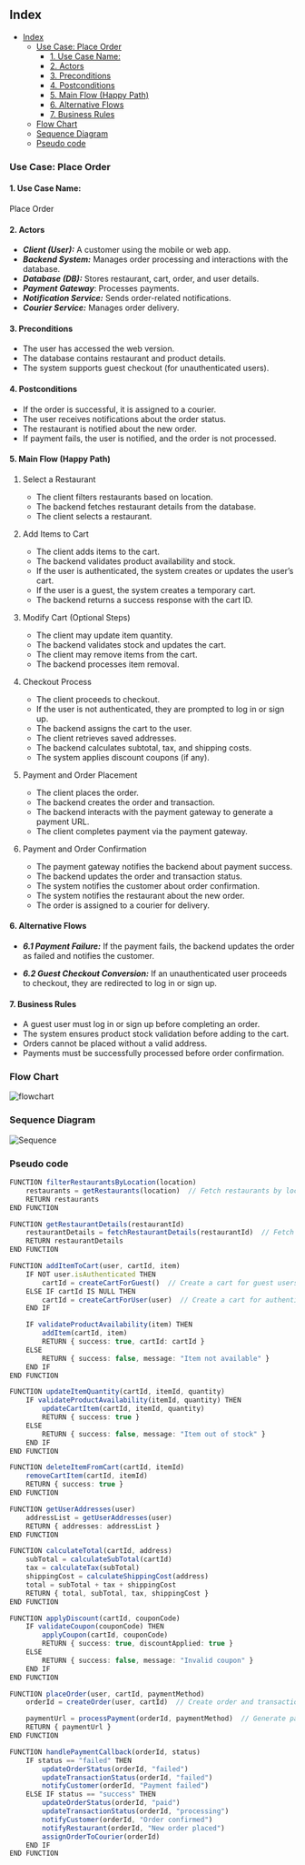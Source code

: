 ## Index

- [Index](#index)
  - [Use Case: Place Order](#use-case-place-order)
    - [1. Use Case Name:](#1-use-case-name)
    - [2. Actors](#2-actors)
    - [3. Preconditions](#3-preconditions)
    - [4. Postconditions](#4-postconditions)
    - [5. Main Flow (Happy Path)](#5-main-flow-happy-path)
    - [6. Alternative Flows](#6-alternative-flows)
    - [7. Business Rules](#7-business-rules)
  - [Flow Chart](#flow-chart)
  - [Sequence Diagram](#sequence-diagram)
  - [Pseudo code](#pseudo-code)

### Use Case: Place Order

#### 1. Use Case Name:

Place Order

#### 2. Actors

- **_Client (User):_** A customer using the mobile or web app.
- **_Backend System:_** Manages order processing and interactions with the database.
- **_Database (DB):_** Stores restaurant, cart, order, and user details.
- **_Payment Gateway_**: Processes payments.
- **_Notification Service:_** Sends order-related notifications.
- **_Courier Service:_** Manages order delivery.

#### 3. Preconditions

- The user has accessed the web version.
- The database contains restaurant and product details.
- The system supports guest checkout (for unauthenticated users).

#### 4. Postconditions

- If the order is successful, it is assigned to a courier.
- The user receives notifications about the order status.
- The restaurant is notified about the new order.
- If payment fails, the user is notified, and the order is not processed.

#### 5. Main Flow (Happy Path)

1.  Select a Restaurant

    - The client filters restaurants based on location.
    - The backend fetches restaurant details from the database.
    - The client selects a restaurant.

2.  Add Items to Cart

    - The client adds items to the cart.
    - The backend validates product availability and stock.
    - If the user is authenticated, the system creates or updates the user’s cart.
    - If the user is a guest, the system creates a temporary cart.
    - The backend returns a success response with the cart ID.

3.  Modify Cart (Optional Steps)

    - The client may update item quantity.
    - The backend validates stock and updates the cart.
    - The client may remove items from the cart.
    - The backend processes item removal.

4.  Checkout Process

    - The client proceeds to checkout.
    - If the user is not authenticated, they are prompted to log in or sign up.
    - The backend assigns the cart to the user.
    - The client retrieves saved addresses.
    - The backend calculates subtotal, tax, and shipping costs.
    - The system applies discount coupons (if any).

5.  Payment and Order Placement

    - The client places the order.
    - The backend creates the order and transaction.
    - The backend interacts with the payment gateway to generate a payment URL.
    - The client completes payment via the payment gateway.

6.  Payment and Order Confirmation

    - The payment gateway notifies the backend about payment success.
    - The backend updates the order and transaction status.
    - The system notifies the customer about order confirmation.
    - The system notifies the restaurant about the new order.
    - The order is assigned to a courier for delivery.

#### 6. Alternative Flows

- **_6.1 Payment Failure:_** If the payment fails, the backend updates the order as failed and notifies the customer.

- **_6.2 Guest Checkout Conversion:_** If an unauthenticated user proceeds to checkout, they are redirected to log in or sign up.

#### 7. Business Rules

- A guest user must log in or sign up before completing an order.
- The system ensures product stock validation before adding to the cart.
- Orders cannot be placed without a valid address.
- Payments must be successfully processed before order confirmation.

### Flow Chart

![flowchart](https://drive.google.com/uc?export=view&id=1GsvMB1vqZOaBsnRQHJ1iceHVSVFzsKMV)

### Sequence Diagram

![Sequence](https://drive.google.com/uc?export=view&id=10Jv1OFPMRwTtaDJbSpbLsPuSlUjT9n4Q)

### Pseudo code

```typescript
FUNCTION filterRestaurantsByLocation(location)
    restaurants = getRestaurants(location)  // Fetch restaurants by location
    RETURN restaurants
END FUNCTION

FUNCTION getRestaurantDetails(restaurantId)
    restaurantDetails = fetchRestaurantDetails(restaurantId)  // Fetch restaurant details
    RETURN restaurantDetails
END FUNCTION

FUNCTION addItemToCart(user, cartId, item)
    IF NOT user.isAuthenticated THEN
        cartId = createCartForGuest()  // Create a cart for guest users
    ELSE IF cartId IS NULL THEN
        cartId = createCartForUser(user)  // Create a cart for authenticated users
    END IF

    IF validateProductAvailability(item) THEN
        addItem(cartId, item)
        RETURN { success: true, cartId: cartId }
    ELSE
        RETURN { success: false, message: "Item not available" }
    END IF
END FUNCTION

FUNCTION updateItemQuantity(cartId, itemId, quantity)
    IF validateProductAvailability(itemId, quantity) THEN
        updateCartItem(cartId, itemId, quantity)
        RETURN { success: true }
    ELSE
        RETURN { success: false, message: "Item out of stock" }
    END IF
END FUNCTION

FUNCTION deleteItemFromCart(cartId, itemId)
    removeCartItem(cartId, itemId)
    RETURN { success: true }
END FUNCTION

FUNCTION getUserAddresses(user)
    addressList = getUserAddresses(user)
    RETURN { addresses: addressList }
END FUNCTION

FUNCTION calculateTotal(cartId, address)
    subTotal = calculateSubTotal(cartId)
    tax = calculateTax(subTotal)
    shippingCost = calculateShippingCost(address)
    total = subTotal + tax + shippingCost
    RETURN { total, subTotal, tax, shippingCost }
END FUNCTION

FUNCTION applyDiscount(cartId, couponCode)
    IF validateCoupon(couponCode) THEN
        applyCoupon(cartId, couponCode)
        RETURN { success: true, discountApplied: true }
    ELSE
        RETURN { success: false, message: "Invalid coupon" }
    END IF
END FUNCTION

FUNCTION placeOrder(user, cartId, paymentMethod)
    orderId = createOrder(user, cartId)  // Create order and transaction

    paymentUrl = processPayment(orderId, paymentMethod)  // Generate payment link
    RETURN { paymentUrl }
END FUNCTION

FUNCTION handlePaymentCallback(orderId, status)
    IF status == "failed" THEN
        updateOrderStatus(orderId, "failed")
        updateTransactionStatus(orderId, "failed")
        notifyCustomer(orderId, "Payment failed")
    ELSE IF status == "success" THEN
        updateOrderStatus(orderId, "paid")
        updateTransactionStatus(orderId, "processing")
        notifyCustomer(orderId, "Order confirmed")
        notifyRestaurant(orderId, "New order placed")
        assignOrderToCourier(orderId)
    END IF
END FUNCTION
```
